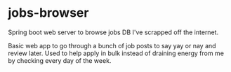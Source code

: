 # jobs-browser

Spring boot web server to browse jobs DB I've scrapped off the internet.

Basic web app to go through a bunch of job posts to say yay or nay and review later. Used to help apply in bulk instead of draining energy from me by checking every day of the week.
